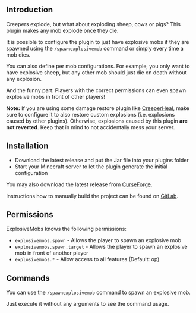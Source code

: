 ## Introduction

Creepers explode, but what about exploding sheep, cows or pigs? This plugin makes any mob explode once they die.

It is possible to configure the plugin to just have explosive mobs if they are spawned using the `/spawnexplosivemob` command or simply every time a mob dies.

You can also define per mob configurations. For example, you only want to have explosive sheep, but any other mob should just die on death without any explosion.

And the funny part: Players with the correct permissions can even spawn explosive mobs in front of other players!

**Note:** If you are using some damage restore plugin like [CreeperHeal](https://www.spigotmc.org/resources/creeperheal.13346), make sure to configure it to also restore custom explosions (i.e. explosions caused by other plugins). Otherwise, explosions caused by this plugin **are not reverted**. Keep that in mind to not accidentally mess your server.

## Installation

* Download the latest release and put the Jar file into your plugins folder
* Start your Minecraft server to let the plugin generate the initial configuration

You may also download the latest release from [CurseForge](https://www.curseforge.com/minecraft/bukkit-plugins/explosivemobs).

Instructions how to manually build the project can be found on [GitLab](https://gitlab.com/Programie/ExplosiveMobs).

## Permissions

ExplosiveMobs knows the following permissions:

  * `explosivemobs.spawn` - Allows the player to spawn an explosive mob
  * `explosivemobs.spawn.target` - Allows the player to spawn an explosive mob in front of another player
  * `explosivemobs.*` - Allow access to all features (Default: op)

## Commands

You can use the `/spawnexplosivemob` command to spawn an explosive mob.

Just execute it without any arguments to see the command usage.